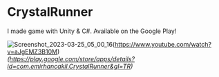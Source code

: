 # CrystalRunner
I made game with Unity &amp; C#. Available on the Google Play!


![Screenshot_2023-03-25_05_00_16](https://user-images.githubusercontent.com/91792539/227680183-b915bb59-e3b3-44b2-92dc-19b65f0e70ca.png)(https://www.youtube.com/watch?v=aJgEMZ3B10M)<br />
*(https://play.google.com/store/apps/details?id=com.emirhancakil.CrystalRunner&gl=TR)*
